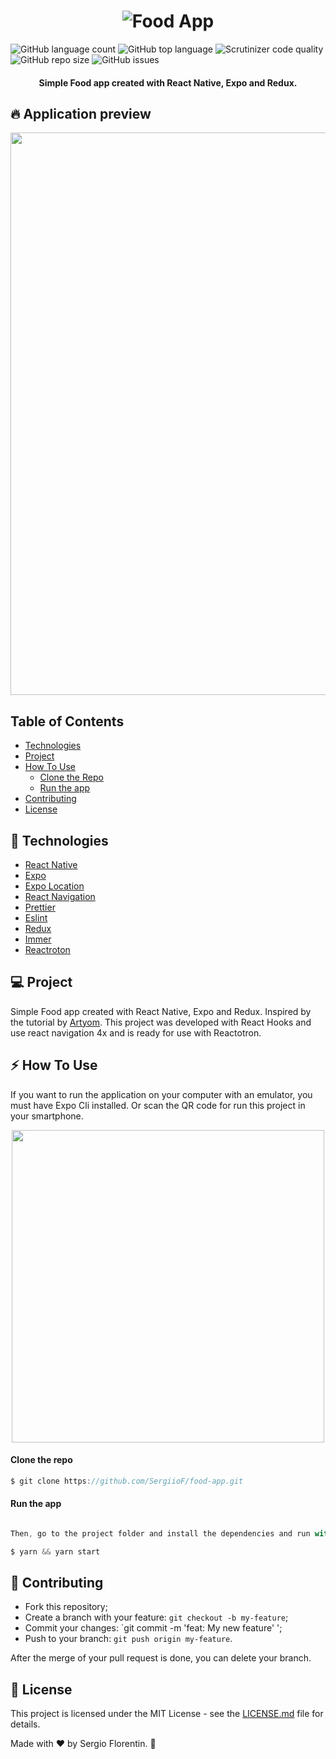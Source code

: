 
<h1 align="center">
    <img alt="Food App" src="https://res.cloudinary.com/infoinfomas/image/upload/v1594055135/bag_3x_nevjr0.png" />
    <br>
</h1>

![GitHub language count](https://img.shields.io/github/languages/count/SergiioF/food-app)
![GitHub top language](https://img.shields.io/github/languages/top/SergiioF/food-app)
![Scrutinizer code quality](https://img.shields.io/scrutinizer/quality/g/SergiioF/food-app)
![GitHub repo size](https://img.shields.io/github/repo-size/SergiioF/food-app)
![GitHub issues](https://img.shields.io/github/issues/SergiioF/food-app)



<h4 align="center">
  Simple Food app created with React Native, Expo and Redux.
</h4>


## 🔥 Application preview

<p align="center">
  <img id="AppPreview" src="PreviewApp.gif" width="900px">
</p>


## Table of Contents
<!--ts-->
  * [Technologies](#technologies)
  * [Project](#project)
  * [How To Use](#how-to-use)
      * [Clone the Repo](#clone-the-repo)
      * [Run the app](#run-the-app)
   * [Contributing](#contributing)
   * [License](#license)
<!--te-->

## 🚀 Technologies

-  [React Native](https://reactnative.dev/)
-  [Expo](https://expo.io//)
-  [Expo Location](https://docs.expo.io/versions/latest/sdk/location/)
-  [React Navigation](https://reactnavigation.org/docs/4.x/getting-started)
-  [Prettier](https://prettier.io/)
-  [Eslint](https://eslint.org/)
-  [Redux](https://es.redux.js.org/)
-  [Immer](https://immerjs.github.io/immer/docs/introduction)
-  [Reactroton](https://github.com/infinitered/reactotron)


## 💻 Project

Simple Food app created with React Native, Expo and Redux. Inspired by the tutorial by <a href="https://www.tutofox.com/react-native/tutorial-app-delivery-react-native-api-part-1-swiper/">Artyom</a>. This project was developed with React Hooks and use react navigation 4x and is ready for use with Reactotron.


## :zap:  How To Use

If you want to run the application on your computer with an emulator, you must have Expo Cli installed. 
Or scan the QR code for run this project in your smartphone.

<p align="center">
  <img id="AppPreview" src="https://res.cloudinary.com/infoinfomas/image/upload/v1594060371/Captura_gf4zkq.png" width="500px">
</p>


#### Clone the repo

```jsx
$ git clone https://github.com/SergiioF/food-app.git
```
#### Run the app

```jsx

Then, go to the project folder and install the dependencies and run with the command:

$ yarn && yarn start
```
## 🤔 Contributing

- Fork this repository;
- Create a branch with your feature: `git checkout -b my-feature`;
- Commit your changes: `git commit -m 'feat: My new feature' ';
- Push to your branch: `git push origin my-feature`.

After the merge of your pull request is done, you can delete your branch.

## :memo: License

This project is licensed under the MIT License - see the [LICENSE.md](LICENSE.md) file for details.


Made with ♥ by Sergio Florentin. :wave:






